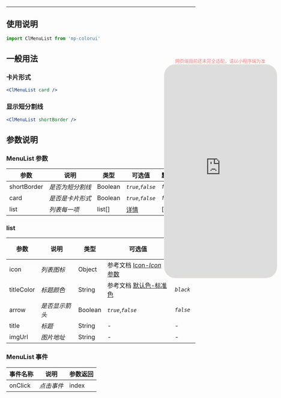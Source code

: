 ****

## 使用说明

```jsx
import ClMenuList from 'mp-colorui'
```



## 一般用法

### 卡片形式

```jsx
<ClMenuList card />
```

### 显示短分割线

```jsx
<ClMenuList shortBorder />
```



## 参数说明

### MenuList 参数

| 参数        | 说明             | 类型    | 可选值                           | 默认值    |
| ----------- | ---------------- | ------- | -------------------------------- | --------- |
| shortBorder | *是否为短分割线* | Boolean | *`true`*,*`false`*               | *`false`* |
| card        | *是否是卡片形式* | Boolean | *`true`*,*`false`*               | *`false`* |
| list        | *列表每一项*     | list[]  | [详情](/layout/menuList?id=list) | []        |

### list

| 参数       | 说明           | 类型    | 可选值                                               | 默认值    |
| ---------- | -------------- | ------- | ---------------------------------------------------- | --------- |
| icon       | *列表图标*     | Object  | 参考文档 [Icon-*Icon* 参数](/base/icon?id=icon-参数) | {}        |
| titleColor | *标题颜色*     | String  | 参考文档 [默认色-标准色](/home/color?id=标准色)      | *`black`* |
| arrow      | *是否显示箭头* | Boolean | *`true`*,*`false`*                                   | *`false`* |
| title      | *标题*         | String  | -                                                    | -         |
| imgUrl     | *图片地址*     | String  | -                                                    | -         |



### MenuList 事件

| 事件名称 | 说明       | 参数返回 |
| -------- | ---------- | -------- |
| onClick  | *点击事件* | index    |


<div style="position: fixed; right:10px; top: 5%">
<div style="width: 300px; color: lightcoral; font-size: 12px; word-break: break-all; white-space: normal; display: flex;justify-content: center">网页端目前还未完全适配，请以小程序端为准</div>
<iframe style="border-radius: 30px; border: 1px solid antiquewhite" src="https://www.yysssl.com.cn/#/pages/components/menuList/index" height="568" width="300"></iframe>
</div>
